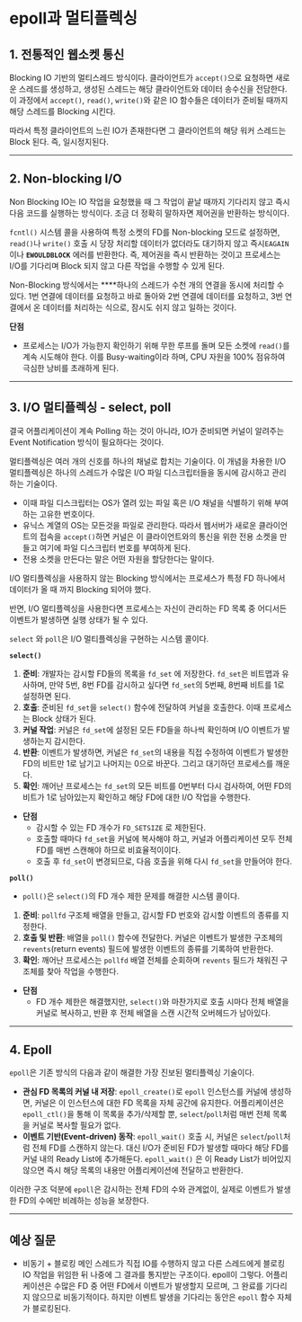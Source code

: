 # epoll과 멀티플렉싱

## 1. 전통적인 웹소켓 통신

Blocking IO 기반의 멀티스레드 방식이다. 클라이언트가 `accept()`으로 요청하면 새로운 스레드를 생성하고, 생성된 스레드는 해당 클라이언트와 데이터 송수신을 전담한다. 이 과정에서 `accept()`, `read()`, `write()`와 같은 IO 함수들은 데이터가 준비될 때까지 해당 스레드를 Blocking 시킨다.

따라서 특정 클라이언트의 느린 IO가 존재한다면 그 클라이언트의 해당 워커 스레드는 Block 된다. 즉, 일시정지된다.

---

## 2. Non-blocking I/O

Non Blocking IO는 IO 작업을 요청했을 때 그 작업이 끝날 때까지 기다리지 않고 즉시 다음 코드를 실행하는 방식이다. 조금 더 정확히 말하자면 제어권을 반환하는 방식이다.

`fcntl()` 시스템 콜을 사용하여 특정 소켓의 FD를 Non-blocking 모드로 설정하면, `read()`나 `write()` 호출 시 당장 처리할 데이터가 없더라도 대기하지 않고 즉시`EAGAIN`이나 **`EWOULDBLOCK`** 에러를 반환한다. 즉, 제어권을 즉시 반환하는 것이고 프로세스는 I/O를 기다리며 Block 되지 않고 다른 작업을 수행할 수 있게 된다.

Non-Blocking 방식에서는 \*\*\*\*하나의 스레드가 수천 개의 연결을 동시에 처리할 수 있다. 1번 연결에 데이터를 요청하고 바로 돌아와 2번 연결에 데이터를 요청하고, 3번 연결에서 온 데이터를 처리하는 식으로, 잠시도 쉬지 않고 일하는 것이다.

**단점**

- 프로세스는 I/O가 가능한지 확인하기 위해 무한 루프를 돌며 모든 소켓에 `read()`를 계속 시도해야 한다. 이를 Busy-waiting이라 하며, CPU 자원을 100% 점유하여 극심한 낭비를 초래하게 된다.

---

## 3. I/O 멀티플렉싱 - select, poll

결국 어플리케이션이 계속 Polling 하는 것이 아니라, IO가 준비되면 커널이 알려주는 Event Notification 방식이 필요하다는 것이다.

멀티플렉싱은 여러 개의 신호를 하나의 채널로 합치는 기술이다. 이 개념을 차용한 I/O 멀티플렉싱은 하나의 스레드가 수많은 I/O 파일 디스크립터들을 동시에 감시하고 관리하는 기술이다.

- 이때 파일 디스크립터는 OS가 열려 있는 파일 혹은 I/O 채널을 식별하기 위해 부여하는 고유한 번호이다.
- 유닉스 계열의 OS는 모든것을 파일로 관리한다. 따라서 웹서버가 새로운 클라이언트의 접속을 `accept()`하면 커널은 이 클라이언트와의 통신을 위한 전용 소켓을 만들고 여기에 파일 디스크립터 번호를 부여하게 된다.
- 전용 소켓을 만든다는 말은 어떤 자원을 할당한다는 말이다.

I/O 멀티플렉싱을 사용하지 않는 Blocking 방식에서는 프로세스가 특정 FD 하나에서 데이터가 올 때 까지 Blocking 되어야 했다.

반면, I/O 멀티플렉싱을 사용한다면 프로세스는 자신이 관리하는 FD 목록 중 어디서든 이벤트가 발생하면 실행 상태가 될 수 있다.

`select` 와 `poll`은 I/O 멀티플렉싱을 구현하는 시스템 콜이다.

**`select()`**

1. **준비**: 개발자는 감시할 FD들의 목록을 `fd_set` 에 저장한다. `fd_set`은 비트맵과 유사하며, 만약 5번, 8번 FD를 감시하고 싶다면 `fd_set`의 5번째, 8번째 비트를 1로 설정하면 된다.
2. **호출**: 준비된 `fd_set`을 `select()` 함수에 전달하여 커널을 호출한다. 이때 프로세스는 Block 상태가 된다.
3. **커널 작업**: 커널은 `fd_set`에 설정된 모든 FD들을 하나씩 확인하며 I/O 이벤트가 발생하는지 감시한다.
4. **반환**: 이벤트가 발생하면, 커널은 `fd_set`의 내용을 직접 수정하여 이벤트가 발생한 FD의 비트만 1로 남기고 나머지는 0으로 바꾼다. 그리고 대기하던 프로세스를 깨운다.
5. **확인**: 깨어난 프로세스는 `fd_set`의 모든 비트를 0번부터 다시 검사하여, 어떤 FD의 비트가 1로 남아있는지 확인하고 해당 FD에 대한 I/O 작업을 수행한다.

- **단점**
  - 감시할 수 있는 FD 개수가 `FD_SETSIZE` 로 제한된다.
  - 호출할 때마다 `fd_set`을 커널에 복사해야 하고, 커널과 어플리케이션 모두 전체 FD를 매번 스캔해야 하므로 비효율적이이다.
  - 호출 후 `fd_set`이 변경되므로, 다음 호출을 위해 다시 `fd_set`을 만들어야 한다.

**`poll()`**

- `poll()`은 `select()`의 FD 개수 제한 문제를 해결한 시스템 콜이다.

1. **준비**: `pollfd` 구조체 배열을 만들고, 감시할 FD 번호와 감시할 이벤트의 종류를 지정한다.
2. **호출 및 반환**: 배열을 `poll()` 함수에 전달한다. 커널은 이벤트가 발생한 구조체의 `revents`(return events) 필드에 발생한 이벤트의 종류를 기록하여 반환한다.
3. **확인**: 깨어난 프로세스는 `pollfd` 배열 전체를 순회하며 `revents` 필드가 채워진 구조체를 찾아 작업을 수행한다.

- **단점**
  - FD 개수 제한은 해결했지만, `select()`와 마찬가지로 호출 시마다 전체 배열을 커널로 복사하고, 반환 후 전체 배열을 스캔 시간적 오버헤드가 남아있다.

---

## 4. Epoll

`epoll`은 기존 방식의 다음과 같이 해결한 가장 진보된 멀티플렉싱 기술이다.

- **관심 FD 목록의 커널 내 저장**: `epoll_create()`로 `epoll` 인스턴스를 커널에 생성하면, 커널은 이 인스턴스에 대한 FD 목록을 자체 공간에 유지한다. 어플리케이션은 `epoll_ctl()`을 통해 이 목록을 추가/삭제할 뿐, `select`/`poll`처럼 매번 전체 목록을 커널로 복사할 필요가 없다.
- **이벤트 기반(Event-driven) 동작**: `epoll_wait()` 호출 시, 커널은 `select`/`poll`처럼 전체 FD를 스캔하지 않는다. 대신 I/O가 준비된 FD가 발생할 때마다 해당 FD를 커널 내의 Ready List에 추가해둔다. `epoll_wait()` 은 이 Ready List가 비어있지 않으면 즉시 해당 목록의 내용만 어플리케이션에 전달하고 반환한다.

이러한 구조 덕분에 `epoll`은 감시하는 전체 FD의 수와 관계없이, 실제로 이벤트가 발생한 FD의 수에만 비례하는 성능을 보장한다.

---

## 예상 질문

- 비동기 + 블로킹
  메인 스레드가 직접 IO를 수행하지 않고 다른 스레드에게 블로킹 IO 작업을 위임한 뒤 나중에 그 결과를 통지받는 구조이다.
  epoll이 그렇다.
  어플리케이션은 수많은 FD 중 어떤 FD에서 이벤트가 발생할지 모르며, 그 완료를 기다리지 않으므로 비동기적이다.
  하지만 이벤트 발생을 기다리는 동안은 `epoll` 함수 자체가 블로킹된다.
